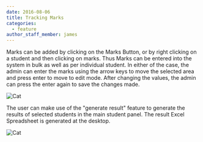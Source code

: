 ```yaml
---
date: 2016-08-06
title: Tracking Marks
categories:
  - feature
author_staff_member: james
---
```

Marks can be added by clicking on the Marks Button, or by right clicking on a student and then clicking on marks. Thus Marks can be entered into the system in bulk as well as per individual student. In either of the case, the admin can enter the marks using the arrow keys to move the selected area and press enter to move to edit mode. After changing the values, the admin can press the enter again to save the changes made.

![Cat](https://esms.github.io/ESMS/images/marks.PNG)

The user can make use of the "generate result" feature to generate the results of selected students in the main student panel. The result Excel Spreadsheet is generated at the desktop.

![Cat](https://esms.github.io/ESMS/images/rightclick.png)


